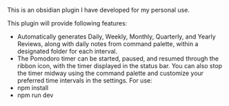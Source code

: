 This is an obsidian plugin I have developed for my personal use.

This plugin will provide following features:
- Automatically generates Daily, Weekly, Monthly, Quarterly, and Yearly Reviews, along with daily notes from command palette, within a designated folder for each interval.
- The Pomodoro timer can be started, paused, and resumed through the ribbon icon, with the timer displayed in the status bar. You can also stop the timer midway using the command palette and customize your preferred time intervals in the settings.
For use:
- npm install
- npm run dev

